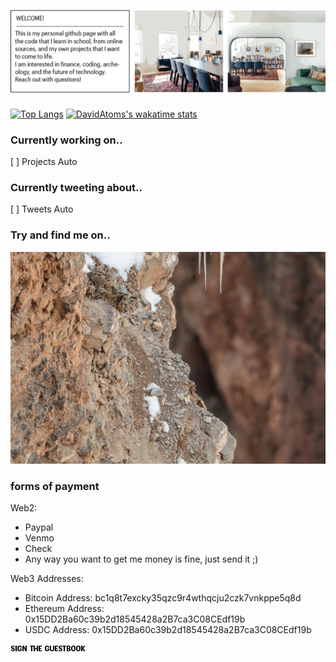 ![Welcome!](Resources/github-profile-header-bigger.png)

### 
[![Top Langs](https://github-readme-stats.vercel.app/api/top-langs/?username=davidatoms&langs_count=8)](https://github.com/davidatoms/github-readme-stats)
[![DavidAtoms's wakatime stats](https://github-readme-stats.vercel.app/api/wakatime?username=davidatoms)](https://github.com/davidatoms/github-readme-stats)

### Currently working on..
[ ] Projects Auto

### Currently tweeting about..
[ ] Tweets Auto

### Try and find me on..


![Snow Leopard](snowleopard.PNG)


### forms of payment
Web2:
- Paypal
- Venmo
- Check
- Any way you want to get me money is fine, just send it ;)

Web3 Addresses:
- Bitcoin Address: bc1q8t7excky35qzc9r4wthqcju2czk7vnkppe5q8d
- Ethereum Address: 0x15DD2Ba60c39b2d18545428a2B7ca3C08CEdf19b
- USDC Address: 0x15DD2Ba60c39b2d18545428a2B7ca3C08CEdf19b


![Sign the Guest Book, Please](1x/sign-the-guestbook.png)

